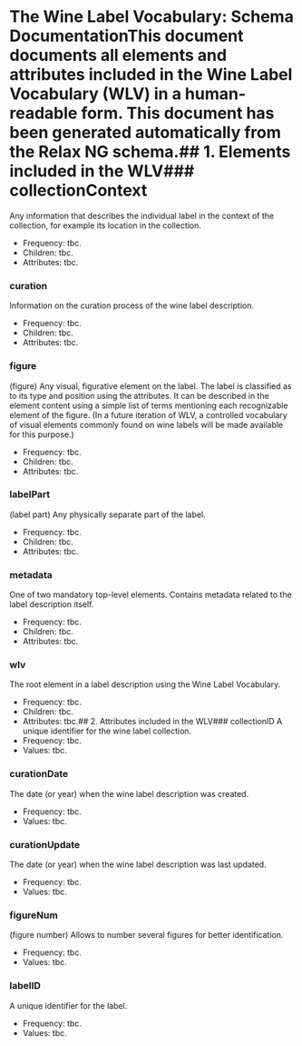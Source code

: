 # The Wine Label Vocabulary: Schema DocumentationThis document documents all elements and attributes included in the Wine Label Vocabulary (WLV) in a human-readable form. This document has been generated automatically from the Relax NG schema.## 1. Elements included in the WLV### collectionContext
Any information that describes the individual label in the context of the collection, for example its location in the collection.
- Frequency: tbc.
- Children: tbc.
- Attributes: tbc.
### curation
Information on the curation process of the wine label description.
- Frequency: tbc.
- Children: tbc.
- Attributes: tbc.
### figure
(figure) Any visual, figurative element on the label. The label is classified as to its type and position using the attributes. It can be described in the element content using a simple list of terms mentioning each recognizable element of the figure. (In a future iteration of WLV, a controlled vocabulary of visual elements commonly found on wine labels will be made available for this purpose.)
- Frequency: tbc.
- Children: tbc.
- Attributes: tbc.
### labelPart
(label part) Any physically separate part of the label.
- Frequency: tbc.
- Children: tbc.
- Attributes: tbc.
### metadata
One of two mandatory top-level elements. Contains metadata related to the label description itself.
- Frequency: tbc.
- Children: tbc.
- Attributes: tbc.
### wlv
The root element in a label description using the Wine Label Vocabulary.
- Frequency: tbc.
- Children: tbc.
- Attributes: tbc.## 2. Attributes included in the WLV</h2>### collectionID
A unique identifier for the wine label collection.
- Frequency: tbc.
- Values: tbc.
### curationDate
The date (or year) when the wine label description was created.
- Frequency: tbc.
- Values: tbc.
### curationUpdate
The date (or year) when the wine label description was last updated.
- Frequency: tbc.
- Values: tbc.
### figureNum
(figure number) Allows to number several figures for better identification.
- Frequency: tbc.
- Values: tbc.
### labelID
A unique identifier for the label.
- Frequency: tbc.
- Values: tbc.